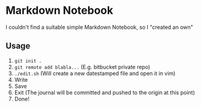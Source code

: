 # Markdown Notebook
I couldn't find a suitable simple Markdown Notebook, so I "created an own" 

## Usage

1. `git init .`
2. `git remote add blabla...` (E.g. bitbucket private repo)
3. `./edit.sh` (Will create a new datestamped file and open it in vim)
4. Write
5. Save
6. Exit (The journal will be committed and pushed to the origin at this point)
7. Done!
